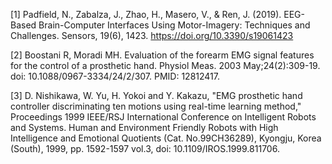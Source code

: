 [1] Padfield, N., Zabalza, J., Zhao, H., Masero, V., & Ren, J. (2019). EEG-Based Brain-Computer Interfaces Using Motor-Imagery: Techniques and Challenges. Sensors, 19(6), 1423. https://doi.org/10.3390/s19061423 

[2] Boostani R, Moradi MH. Evaluation of the forearm EMG signal features for the control of a prosthetic hand. Physiol Meas. 2003 May;24(2):309-19. doi: 10.1088/0967-3334/24/2/307. PMID: 12812417.

[3] D. Nishikawa, W. Yu, H. Yokoi and Y. Kakazu, "EMG prosthetic hand controller discriminating ten motions using real-time learning method," Proceedings 1999 IEEE/RSJ International Conference on Intelligent Robots and Systems. Human and Environment Friendly Robots with High Intelligence and Emotional Quotients (Cat. No.99CH36289), Kyongju, Korea (South), 1999, pp. 1592-1597 vol.3, doi: 10.1109/IROS.1999.811706.
